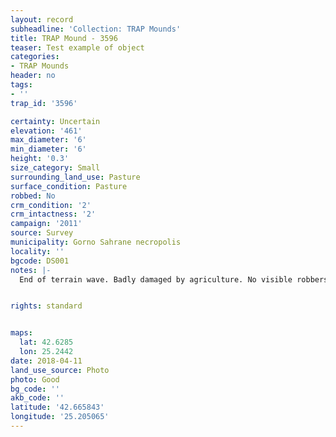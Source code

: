 ```yaml
---
layout: record
subheadline: 'Collection: TRAP Mounds'
title: TRAP Mound - 3596
teaser: Test example of object
categories:
- TRAP Mounds
header: no
tags:
- ''
trap_id: '3596'

certainty: Uncertain
elevation: '461'
max_diameter: '6'
min_diameter: '6'
height: '0.3'
size_category: Small
surrounding_land_use: Pasture
surface_condition: Pasture
robbed: No
crm_condition: '2'
crm_intactness: '2'
campaign: '2011'
source: Survey
municipality: Gorno Sahrane necropolis
locality: ''
bgcode: DS001
notes: |-
  End of terrain wave. Badly damaged by agriculture. No visible robbers' trenchs.


rights: standard


maps:
  lat: 42.6285
  lon: 25.2442
date: 2018-04-11
land_use_source: Photo
photo: Good
bg_code: ''
akb_code: ''
latitude: '42.665843'
longitude: '25.205065'
---
```

